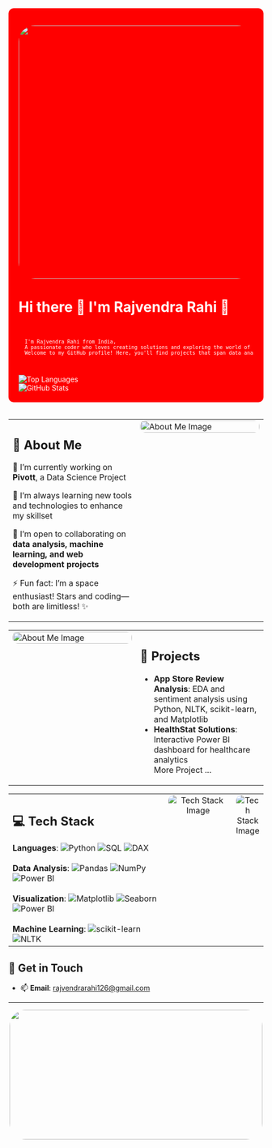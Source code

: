
<div align="left" style="background-color:red; padding: 20px; border-radius: 10px; color: #ffffff;">
  
  
  <p align="left">
    <img src="https://media.tenor.com/QZIOWXld-s0AAAAM/pretty-sky.gif" style="border-radius: 2rem;" height="500" width="1000"/>
  </p>
  <h1>Hi there 👋 I'm Rajvendra Rahi 🚀</h1>

  <br>
  <pre style="font-size:10px;">
  I'm Rajvendra Rahi from India, 
  A passionate coder who loves creating solutions and exploring the world of tech. 
  Welcome to my GitHub profile! Here, you'll find projects that span data analysis, machine learning, and more. 🌌
  </pre>
  <br>
  <img src="https://github-readme-stats.vercel.app/api/top-langs/?username=rodyrahi&layout=compact&theme=radical" alt="Top Languages" />
  <br>
  <img src="https://github-readme-stats.vercel.app/api?username=rodyrahi&show_icons=true&theme=radical" alt="GitHub Stats" />

</div>

<br>
<table>
  <tr  >
    <!-- About Me Section on the Left -->
    <td style="vertical-align: top; width: 50%;">
      <h2>🚀 About Me</h2>
      <p> 🔭 I’m currently working on <strong>Pivott</strong>, a Data Science Project</p>
      <p> 🌱 I’m always learning new tools and technologies to enhance my skillset</p>
      <p> 👯 I’m open to collaborating on <strong>data analysis, machine learning, and web development projects</strong></p>
      <p> ⚡ Fun fact: I’m a space enthusiast! Stars and coding—both are limitless! ✨</p>
    </td>
    <!-- Image on the Right -->
    <td style="vertical-align: top; width: 50%;">
      <img src="https://github.com/user-attachments/assets/aee3c7dc-1905-48c7-bcc8-47bbfe15bc2b" alt="About Me Image" style="border-radius: 10px; width: 100%; max-width: 600px;" />
    </td>
  </tr>
</table>


<table>
  <tr>
    <!-- About Me Section on the Left -->
    <!-- Image on the Right -->
    <td style="vertical-align: top; width: 50%;">
      <img src="https://i.pinimg.com/originals/1b/d1/df/1bd1dfc8b21c6cae4bc716673c2e2469.gif" alt="About Me Image" style="border-radius: 10px; width: 100%; max-width: 1200px;" />
    </td>
     <td style="vertical-align: top; width: 50%;">
      <h2>🌌 Projects</h2>
      <ul>
        <li><strong>App Store Review Analysis</strong>: EDA and sentiment analysis using Python, NLTK, scikit-learn, and Matplotlib</li>
        <li><strong>HealthStat Solutions</strong>: Interactive Power BI dashboard for healthcare analytics</li>
        <a href="https://github.com/rodyrahi?tab=repositories" style="text-decoration: none;"> More Project ... 
        </a>
      </ul>
    </td>
  </tr>
</table>

<div>
<table style="width: 100%;">
  <tr>
    <!-- Tech Stack Information on the Left -->
    <td style="width: 70%; vertical-align: top;">
      <h2>💻 Tech Stack</h2>
      <strong>Languages</strong>:  
      <img src="https://img.shields.io/badge/-Python-3776AB?logo=python&logoColor=white" alt="Python" />
      <img src="https://img.shields.io/badge/-SQL-4479A1?logo=postgresql&logoColor=white" alt="SQL" />
      <img src="https://img.shields.io/badge/-DAX-005A9C?logo=Microsoft&logoColor=white" alt="DAX" />
      <br><br>
      <strong>Data Analysis</strong>:  
      <img src="https://img.shields.io/badge/-Pandas-150458?logo=pandas&logoColor=white" alt="Pandas" />
      <img src="https://img.shields.io/badge/-NumPy-013243?logo=numpy&logoColor=white" alt="NumPy" />
      <img src="https://img.shields.io/badge/-Power%20BI-F2C811?logo=power-bi&logoColor=black" alt="Power BI" />
      <br><br>
      <strong>Visualization</strong>:  
      <img src="https://img.shields.io/badge/-Matplotlib-11557C?logo=plotly&logoColor=white" alt="Matplotlib" />
      <img src="https://img.shields.io/badge/-Seaborn-3776AB?logoColor=white" alt="Seaborn" />
      <img src="https://img.shields.io/badge/-Power%20BI-F2C811?logo=power-bi&logoColor=black" alt="Power BI" />
      <br><br>
      <strong>Machine Learning</strong>:  
      <img src="https://img.shields.io/badge/-scikit--learn-F7931E?logo=scikit-learn&logoColor=white" alt="scikit-learn" />
      <img src="https://img.shields.io/badge/-NLTK-0A0A0A?logo=python&logoColor=white" alt="NLTK" />
    </td>
    <!-- Image on the Right -->
    <td style="width: 30%; vertical-align: top; text-align: center;">
      <img src="https://cdn.pixabay.com/animation/2022/11/13/07/16/07-16-41-513_512.gif" alt="Tech Stack Image" style="border-radius: 10px; max-width: 100%;" />
    </td>
    <td style="width: 30%; vertical-align: top; text-align: center;">
          <img src="https://steamuserimages-a.akamaihd.net/ugc/1559892058410009542/5C7CF0758379EE2E0904EE2523DA0E2B9A253D91/?imw=637&imh=358&ima=fit&impolicy=Letterbox&imcolor=%23000000&letterbox=true" alt="Tech Stack Image" style="border-radius: 10px; max-width: 100%;" />
    </td>
  </tr>
</table>
</div>


## 🌠 Get in Touch
- 📫 **Email**: [rajvendrarahi126@gmail.com](mailto:rajvendrarahi126@gmail.com)

---
<p align="center">
    <img src="https://github.com/user-attachments/assets/7ff7a238-250a-40b9-bb04-19c07809b367" style="border-radius: 2rem;" height="256" width="500"/>
  </p>






